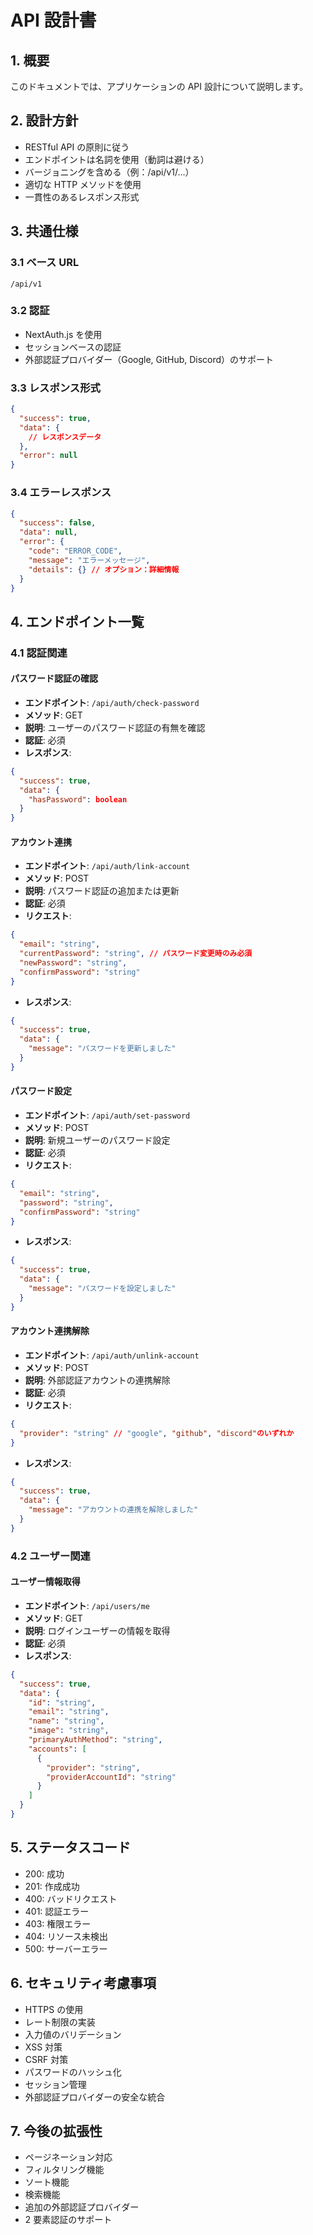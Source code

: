 # API 設計書

## 1. 概要

このドキュメントでは、アプリケーションの API 設計について説明します。

## 2. 設計方針

- RESTful API の原則に従う
- エンドポイントは名詞を使用（動詞は避ける）
- バージョニングを含める（例：/api/v1/...）
- 適切な HTTP メソッドを使用
- 一貫性のあるレスポンス形式

## 3. 共通仕様

### 3.1 ベース URL

```
/api/v1
```

### 3.2 認証

- NextAuth.js を使用
- セッションベースの認証
- 外部認証プロバイダー（Google, GitHub, Discord）のサポート

### 3.3 レスポンス形式

```json
{
  "success": true,
  "data": {
    // レスポンスデータ
  },
  "error": null
}
```

### 3.4 エラーレスポンス

```json
{
  "success": false,
  "data": null,
  "error": {
    "code": "ERROR_CODE",
    "message": "エラーメッセージ",
    "details": {} // オプション：詳細情報
  }
}
```

## 4. エンドポイント一覧

### 4.1 認証関連

#### パスワード認証の確認

- **エンドポイント**: `/api/auth/check-password`
- **メソッド**: GET
- **説明**: ユーザーのパスワード認証の有無を確認
- **認証**: 必須
- **レスポンス**:

```json
{
  "success": true,
  "data": {
    "hasPassword": boolean
  }
}
```

#### アカウント連携

- **エンドポイント**: `/api/auth/link-account`
- **メソッド**: POST
- **説明**: パスワード認証の追加または更新
- **認証**: 必須
- **リクエスト**:

```json
{
  "email": "string",
  "currentPassword": "string", // パスワード変更時のみ必須
  "newPassword": "string",
  "confirmPassword": "string"
}
```

- **レスポンス**:

```json
{
  "success": true,
  "data": {
    "message": "パスワードを更新しました"
  }
}
```

#### パスワード設定

- **エンドポイント**: `/api/auth/set-password`
- **メソッド**: POST
- **説明**: 新規ユーザーのパスワード設定
- **認証**: 必須
- **リクエスト**:

```json
{
  "email": "string",
  "password": "string",
  "confirmPassword": "string"
}
```

- **レスポンス**:

```json
{
  "success": true,
  "data": {
    "message": "パスワードを設定しました"
  }
}
```

#### アカウント連携解除

- **エンドポイント**: `/api/auth/unlink-account`
- **メソッド**: POST
- **説明**: 外部認証アカウントの連携解除
- **認証**: 必須
- **リクエスト**:

```json
{
  "provider": "string" // "google", "github", "discord"のいずれか
}
```

- **レスポンス**:

```json
{
  "success": true,
  "data": {
    "message": "アカウントの連携を解除しました"
  }
}
```

### 4.2 ユーザー関連

#### ユーザー情報取得

- **エンドポイント**: `/api/users/me`
- **メソッド**: GET
- **説明**: ログインユーザーの情報を取得
- **認証**: 必須
- **レスポンス**:

```json
{
  "success": true,
  "data": {
    "id": "string",
    "email": "string",
    "name": "string",
    "image": "string",
    "primaryAuthMethod": "string",
    "accounts": [
      {
        "provider": "string",
        "providerAccountId": "string"
      }
    ]
  }
}
```

## 5. ステータスコード

- 200: 成功
- 201: 作成成功
- 400: バッドリクエスト
- 401: 認証エラー
- 403: 権限エラー
- 404: リソース未検出
- 500: サーバーエラー

## 6. セキュリティ考慮事項

- HTTPS の使用
- レート制限の実装
- 入力値のバリデーション
- XSS 対策
- CSRF 対策
- パスワードのハッシュ化
- セッション管理
- 外部認証プロバイダーの安全な統合

## 7. 今後の拡張性

- ページネーション対応
- フィルタリング機能
- ソート機能
- 検索機能
- 追加の外部認証プロバイダー
- 2 要素認証のサポート
